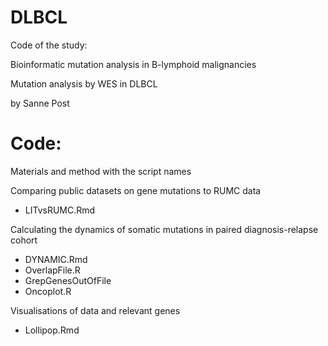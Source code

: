 # DLBCL

Code of the study: 

Bioinformatic mutation analysis in B-lymphoid malignancies

Mutation analysis by WES in DLBCL

by Sanne Post

# Code:
Materials and method with the script names

Comparing public datasets on gene mutations to RUMC data
- LITvsRUMC.Rmd

Calculating the dynamics of somatic mutations in paired diagnosis-relapse cohort 
- DYNAMIC.Rmd
- OverlapFile.R 
- GrepGenesOutOfFile
- Oncoplot.R

Visualisations of data and relevant genes
- Lollipop.Rmd

